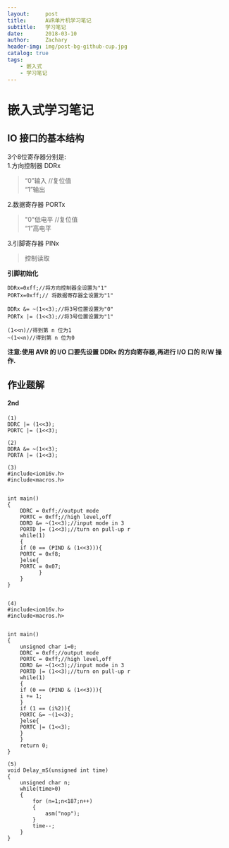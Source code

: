 ```yaml
---
layout:     post
title:      AVR单片机学习笔记
subtitle:   学习笔记
date:       2018-03-10
author:     Zachary
header-img: img/post-bg-github-cup.jpg
catalog: true
tags:
    - 嵌入式
    - 学习笔记
---
```


# 嵌入式学习笔记

## IO 接口的基本结构

3个8位寄存器分别是:  
1.方向控制器 DDRx  
> “0”输入  //复位值  
> “1”输出 

2.数据寄存器 PORTx  
> "0"低电平  //复位值  
> “1”高电平  

3.引脚寄存器 PINx  
> 控制读取  

 **引脚初始化** 
 
``` 
DDRx=0xff;//将方向控制器全设置为"1"  
PORTx=0xff;// 将数据寄存器全设置为"1"  

DDRx &= ~(1<<3);//将3号位置设置为"0"  
PORTx |= (1<<3);//将3号位置设置为"1"  
 
(1<<n)//得到第 n 位为1  
~(1<<n)//得到第 n 位为0
```
**注意:使用 AVR 的 I/O 口要先设置 DDRx 的方向寄存器,再进行 I/O 口的 R/W 操作.**

## 作业题解

#### 2nd
```
(1)
DDRC |= (1<<3);
PORTC |= (1<<3);

(2)
DDRA &= ~(1<<3);
PORTA |= (1<<3);

(3)
#include<iom16v.h>
#include<macros.h>


int main()
{
	DDRC = 0xff;//output mode
	PORTC = 0xff;//high level,off
	DDRD &= ~(1<<3);//input mode in 3
	PORTD |= (1<<3);//turn on pull-up r
	while(1)
	{
	if (0 == (PIND & (1<<3))){
    PORTC = 0xf8;
	}else{
    PORTC = 0x07;
		  }
	}
}


(4)
#include<iom16v.h>
#include<macros.h>


int main()
{
 	unsigned char i=0;
	DDRC = 0xff;//output mode
	PORTC = 0xff;//high level,off
	DDRD &= ~(1<<3);//input mode in 3
	PORTD |= (1<<3);//turn on pull-up r
	while(1)
	{
	if (0 == (PIND & (1<<3))){
	i += 1;
	}
	if (1 == (i%2)){
	PORTC &= ~(1<<3);
	}else{
	PORTC |= (1<<3);
	}
	}
	return 0;
}

(5)
void Delay_mS(unsigned int time)
{
    unsigned char n;
    while(time>0)
    {
        for (n=1;n<187;n++)
        {
            asm("nop");
        }
        time--;
    }
}

```